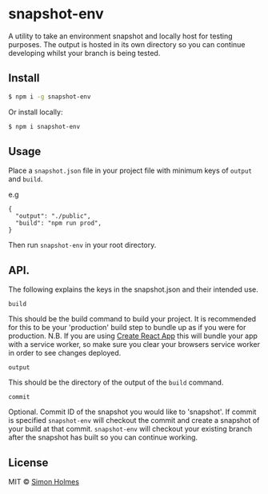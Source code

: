 # snapshot-env

A utility to take an environment snapshot and locally host for testing purposes. The output is hosted in its own directory so you can continue developing whilst your branch is being tested.

## Install

```sh
$ npm i -g snapshot-env
```

Or install locally:

```sh
$ npm i snapshot-env
```

## Usage

Place a `snapshot.json` file in your project file with minimum keys of `output` and `build`.

e.g

```
{
  "output": "./public",
  "build": "npm run prod",
}
```

Then run `snapshot-env` in your root directory.

## API.

The following explains the keys in the snapshot.json and their intended use.

`build`

This should be the build command to build your project. It is recommended for this to be your 'production' build step to bundle up as if you were for production. N.B. If you are using [Create React App](https://github.com/facebook/create-react-app) this will bundle your app with a service worker, so make sure you clear your browsers service worker in order to see changes deployed.

`output`

This should be the directory of the output of the `build` command.

`commit`

Optional. Commit ID of the snapshot you would like to 'snapshot'. If commit is specified `snapshot-env` will checkout the commit and create a snapshot of your build at that commit. `snapshot-env` will checkout your existing branch after the snapshot has built so you can continue working.

## License

MIT © [Simon Holmes](https://github.com/srsholmes)
